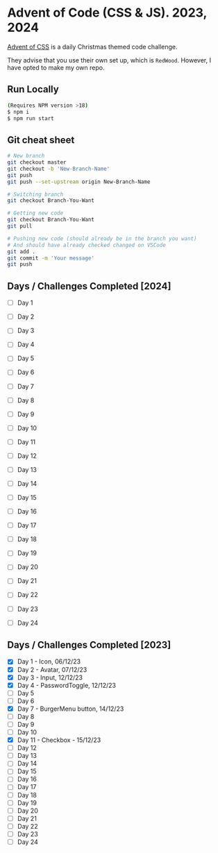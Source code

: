# Advent of Code (CSS & JS). 2023, 2024
[Advent of CSS](https://www.adventofcss.com/) is a daily Christmas themed code challenge.

They advise that you use their own set up, which is `RedWood`. However, I have opted to
make my own repo.

## Run Locally
```bash
(Requires NPM version >18)
$ npm i
$ npm run start
```

## Git cheat sheet
```bash
# New branch
git checkout master
git checkout -b 'New-Branch-Name'
git push
git push --set-upstream origin New-Branch-Name

# Switching branch
git checkout Branch-You-Want

# Getting new code
git checkout Branch-You-Want
git pull

# Pushing new code (should already be in the branch you want)
# And should have already checked changed on VSCode
git add .
git commit -m 'Your message'
git push
```

## Days / Challenges Completed [2024]
- [ ] Day 1
- [ ] Day 2
- [ ] Day 3
- [ ] Day 4
- [ ] Day 5
- [ ] Day 6
- [ ] Day 7
- [ ] Day 8
- [ ] Day 9
- [ ] Day 10
- [ ] Day 11
- [ ] Day 12
- [ ] Day 13
- [ ] Day 14
- [ ] Day 15
- [ ] Day 16
- [ ] Day 17
- [ ] Day 18
- [ ] Day 19
- [ ] Day 20
- [ ] Day 21
- [ ] Day 22
- [ ] Day 23
- [ ] Day 24


## Days / Challenges Completed [2023]
- [x] Day 1 - Icon, 06/12/23
- [x] Day 2 - Avatar, 07/12/23
- [x] Day 3 - Input, 12/12/23
- [x] Day 4 - PasswordToggle, 12/12/23
- [ ] Day 5
- [ ] Day 6
- [x] Day 7 - BurgerMenu button, 14/12/23
- [ ] Day 8
- [ ] Day 9
- [ ] Day 10
- [x] Day 11 - Checkbox - 15/12/23
- [ ] Day 12
- [ ] Day 13
- [ ] Day 14
- [ ] Day 15
- [ ] Day 16
- [ ] Day 17
- [ ] Day 18
- [ ] Day 19
- [ ] Day 20
- [ ] Day 21
- [ ] Day 22
- [ ] Day 23
- [ ] Day 24